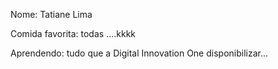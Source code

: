 Nome: Tatiane Lima

Comida favorita: todas ....kkkk

Aprendendo: tudo que a Digital Innovation One disponibilizar...
